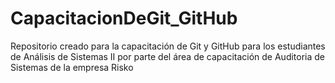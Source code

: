 # CapacitacionDeGit_GitHub
Repositorio creado para la capacitación de Git y GitHub para los estudiantes de Análisis de Sistemas II por parte del área de capacitación de Auditoria de Sistemas de la empresa Risko

